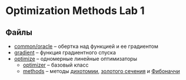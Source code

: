 # Optimization Methods Lab 1

## Файлы

- [common/oracle](common/oracle.py) &ndash; обертка над функцией и ее градиентом
- [gradient](gradient.py) &ndash; функция градиентного спуска
- [optimize](optimize) &ndash; одномерные линейные оптимизаторы
  - [optimizer](optimize/optimizer.py) &ndash; базовый класс
  - [methods](optimize/unidimensional) &ndash; методы [дихотомии](optimize/unidimensional/bisection.py), 
  [золотого сечения](optimize/unidimensional/golden_ratio.py) и [Фибоначчи](optimize/unidimensional/fibonacci.py)
